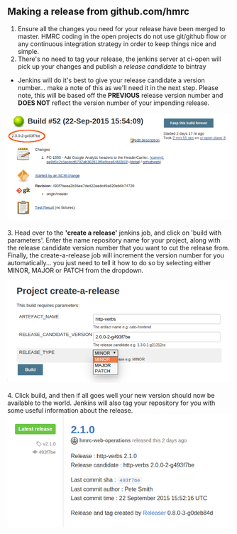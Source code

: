 ---
---

## Making a release from github.com/hmrc

1. Ensure all the changes you need for your release have been merged to master. HMRC coding in the open projects do not use git/github flow or any continuous integration strategy in order to keep things nice and simple.
2. There's no need to tag your release, the jenkins server at ci-open will pick up your changes and publish a *release candidate* to bintray
  * Jenkins will do it's best to give your release candidate a version number... make a note of this as we'll need it in the next step. Please note, this will be based off the **PREVIOUS** release version number and **DOES NOT** reflect the version number of your impending release.

  ![Relase candidate version number](/images/howto-create-release/release-candidate.png)<br><br>
3. Head over to the **'create a release'** jenkins job, and click on 'build with parameters'. Enter the name repository name for your project, along with the release candidate version number that you want to cut the release from. Finally, the create-a-release job will increment the version number for you automatically... you just need to tell it how to do so by selecting either MINOR, MAJOR or PATCH from the dropdown.

  ![Create a release parameters example](/images/howto-create-release/create-a-release.png)<br><br>
4. Click build, and then if all goes well your new version should now be available to the world. Jenkins will also tag your repository for you with some useful information about the release.
  ![Latest release](/images/howto-create-release/latest-release.png)<br>
